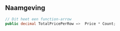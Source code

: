 ## Naamgeving
``` c#
// Dit heet een function-arrow
public decimal TotalPricePerRow =>  Price * Count; 
```

